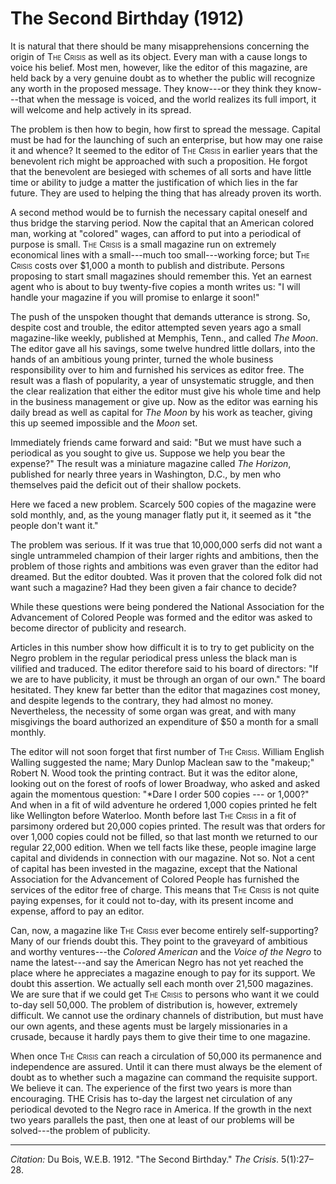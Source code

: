 <!--
title:   The Second Birthday
author:  Du Bois, W.E.B.
journal: The Crisis
year:    1912
volume:  5
issue:   1
pages:   27-28
-->

# The Second Birthday (1912)

It is natural that there should be many misapprehensions concerning the origin of <span style="font-variant:small-caps;">The Crisis</span> as well as its object. Every man with a cause longs to voice his belief. Most men, however, like the editor of this magazine, are held back by a very genuine doubt as to whether the public will recognize any worth in the proposed message. They know---or they think they know---that when the message is voiced, and the world realizes its full import, it will welcome and help actively in its spread. 

The problem is then how to begin, how first to spread the message. Capital must be had for the launching of such an enterprise, but how may one raise it and whence? It seemed to the editor of <span style="font-variant:small-caps;">The Crisis</span> in earlier years that the benevolent rich might be approached with such a proposition. He forgot that the benevolent are besieged with schemes of all sorts and have little time or ability to judge a matter the justification of which lies in the far future. They are used to helping the thing that has already proven its worth. 

A second method would be to furnish the necessary capital oneself and thus bridge the starving period. Now the capital that an American colored man, working at "colored" wages, can afford to put into a periodical of purpose is small. <span style="font-variant:small-caps;">The Crisis</span> is a small magazine run on extremely economical lines with a small---much too small---working force; but <span style="font-variant:small-caps;">The Crisis</span> costs 
over $1,000 a month to publish and distribute. Persons proposing to start small magazines should remember this. Yet an earnest agent who is about to buy twenty-five copies a month writes us: "I will handle your magazine if you will promise to enlarge it soon!" 

The push of the unspoken thought that demands utterance is strong. So, despite cost and trouble, the editor attempted seven years ago a small magazine-like weekly, published at Memphis, Tenn., and called *The Moon*. The editor gave all his savings, some twelve hundred little dollars, into the hands of an ambitious young printer, turned the whole business responsibility over to him and furnished his services as editor free. The result was a flash of popularity, a year of unsystematic struggle, and then the clear realization that either the editor must give his whole time and help in the business management or give up. Now as the editor was earning his daily bread as well as capital for *The Moon* by his work as teacher, giving this up seemed impossible and the *Moon* set. 

Immediately friends came forward and said: "But we must have such a periodical as you sought to give us. Suppose we help you bear the expense?" The result was a miniature magazine called *The Horizon*, published for nearly three years in Washington, D.C., by men who themselves paid the deficit out of their shallow pockets. 

Here we faced a new problem. Scarcely 500 copies of the magazine were sold monthly, and, as the young manager flatly put it, it seemed as it "the people don't want it." 

The problem was serious. If it was true that 10,000,000 serfs did not want a single untrammeled champion of their larger rights and ambitions, then the problem of those rights and ambitions was even graver than the editor had dreamed. But the editor doubted. Was it proven that the colored folk did not want such a magazine? Had they been given a fair chance to decide? 

While these questions were being pondered the National Association for the Advancement of Colored People was formed and the editor was asked to become director of publicity and research. 

Articles in this number show how difficult it is to try to get publicity on the Negro problem in the regular periodical press unless the black man is vilified and traduced. The editor therefore said to his board of directors: "If we are to have publicity, it must be through an organ of our own." The board hesitated. They knew far better than the editor that magazines cost money, and despite legends to the contrary, they had almost no money. Nevertheless, the necessity of some organ was great, and with many misgivings the board authorized an expenditure of $50 a month for a small monthly. 

The editor will not soon forget that first number of <span style="font-variant:small-caps;">The Crisis</span>. William English Walling suggested the name; Mary Dunlop Maclean saw to the "makeup;" Robert N. Wood took the printing contract. But it was the editor alone, looking out on the forest of roofs of lower Broadway, who asked and asked again the momentous question: "*Dare I order 500 copies --- or 1,000?" And when in a fit of wild adventure he ordered 1,000 copies printed he felt like Wellington before Waterloo. Month before last <span style="font-variant:small-caps;">The Crisis</span> in a fit of parsimony ordered but 20,000 copies printed. The result was that orders for over 1,000 copies could not be filled, so that last month we returned to our regular 22,000 edition. When we tell facts like these, people imagine large capital and dividends in connection with our magazine. Not so. Not a cent of capital has been invested in the magazine, except that the National Association for the Advancement of Colored People has furnished the services of the editor free of charge. This means that <span style="font-variant:small-caps;">The Crisis</span> is not quite paying expenses, for it could not to-day, with its present income and expense, afford to pay an editor. 

Can, now, a magazine like <span style="font-variant:small-caps;">The Crisis</span> ever become entirely self-supporting? Many of our friends doubt this. They point to the graveyard of ambitious and worthy ventures---the *Colored American* and the *Voice of the Negro* to name the latest---and say the American Negro has not yet reached the place where he appreciates a magazine enough to pay for its support. We doubt this assertion. We actually sell each month over 21,500 magazines. We are sure that if we could get <span style="font-variant:small-caps;">The Crisis</span> to persons who want it we could to-day sell 50,000. The problem of distribution is, however, extremely difficult. We cannot use the ordinary channels of distribution, but must have our own agents, and these agents must be largely missionaries in a crusade, because it hardly pays them to give their time to one magazine. 

When once <span style="font-variant:small-caps;">The Crisis</span> can reach a circulation of 50,000 its permanence and independence are assured. Until it can there must always be the element of doubt as to whether such a magazine can command the requisite support. We believe it can. The experience of the first two years is more than encouraging. THE Crisis has to-day the largest net circulation of any periodical devoted to the Negro race in America. If the growth in the next two years parallels the past, then one at least of our problems will be solved---the problem of publicity. 

______________
*Citation:* Du Bois, W.E.B. 1912. "The Second Birthday." *The Crisis*. 5(1):27&ndash;28.